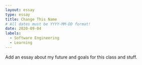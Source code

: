 ```yaml
---
layout: essay
type: essay
title: Change This Name
# All dates must be YYYY-MM-DD format!
date: 2020-09-04
labels:
  - Software Engineering
  - Learning
---
```


Add an essay about my future and goals for this class and stuff.

